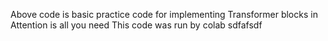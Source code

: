 Above code is basic practice code for implementing Transformer blocks in Attention is all you need
This code was run by colab
sdfafsdf
